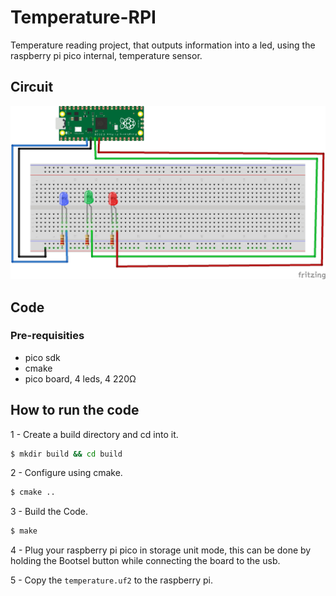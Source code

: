 # Temperature-RPI
Temperature reading project, that outputs information into a led, using the raspberry pi pico internal, temperature sensor.

## Circuit
![circuit with protoboard](temperature_circuit_bb.jpg)

## Code
### Pre-requisities
- pico sdk
- cmake
- pico board, 4 leds, 4 220Ω

## How to run the code

1 - Create a build directory and cd into it.
```bash
$ mkdir build && cd build
```
2 - Configure using cmake.
```bash
$ cmake ..
```
3 - Build the Code.
```bash
$ make
```
4 - Plug your raspberry pi pico in storage unit mode, this can be done by holding the Bootsel button while connecting the board to the usb.

5 - Copy the ``temperature.uf2`` to the raspberry pi.
